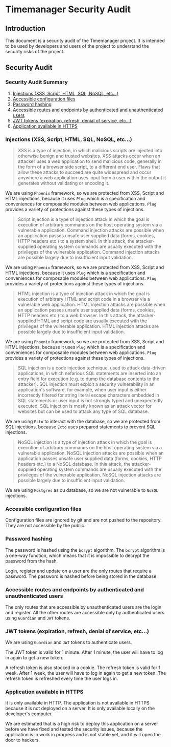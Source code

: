 # Timemanager Security Audit

## Introduction

This document is a security audit of the Timemanager project. It is intended to be used by developers and users of the project to understand the security risks of the project.

## Security Audit

### Security Audit Summary

1. [Injections (XSS, Script, HTML, SQL, NoSQL, etc...)](#injections-xss-script-html-sql-nosql-etc)
2. [Accessible configuration files](#accessible-configuration-files)
3. [Password hashing](#password-hashing)
4. [Accessible routes and endpoints by authenticated and unauthenticated users](#accessible-routes-and-endpoints-by-authenticated-and-unauthenticated-users)
5. [JWT tokens (expiration, refresh, denial of service, etc...)](#jwt-tokens-expiration-refresh-denial-of-service-etc)
6. [Application available in HTTPS](#application-available-in-https)

### Injections (XSS, Script, HTML, SQL, NoSQL, etc...)

> XSS is a type of injection, in which malicious scripts are injected into otherwise benign and trusted websites. XSS attacks occur when an attacker uses a web application to send malicious code, generally in the form of a browser side script, to a different end user. Flaws that allow these attacks to succeed are quite widespread and occur anywhere a web application uses input from a user within the output it generates without validating or encoding it.

We are using `Phoenix` framework, so we are protected from XSS, Script and HTML injections, because it uses `Plug` which is a specification and conveniences for composable modules between web applications. `Plug` provides a variety of protections against these types of injections.

> Script injection is a type of injection attack in which the goal is execution of arbitrary commands on the host operating system via a vulnerable application. Command injection attacks are possible when an application passes unsafe user supplied data (forms, cookies, HTTP headers etc.) to a system shell. In this attack, the attacker-supplied operating system commands are usually executed with the privileges of the vulnerable application. Command injection attacks are possible largely due to insufficient input validation.

We are using `Phoenix` framework, so we are protected from XSS, Script and HTML injections, because it uses `Plug` which is a specification and conveniences for composable modules between web applications. `Plug` provides a variety of protections against these types of injections.

> HTML injection is a type of injection attack in which the goal is execution of arbitrary HTML and script code in a browser via a vulnerable web application. HTML injection attacks are possible when an application passes unsafe user supplied data (forms, cookies, HTTP headers etc.) to a web browser. In this attack, the attacker-supplied HTML and script code are usually executed with the privileges of the vulnerable application. HTML injection attacks are possible largely due to insufficient input validation.

We are using `Phoenix` framework, so we are protected from XSS, Script and HTML injections, because it uses `Plug` which is a specification and conveniences for composable modules between web applications. `Plug` provides a variety of protections against these types of injections.

> SQL injection is a code injection technique, used to attack data-driven applications, in which nefarious SQL statements are inserted into an entry field for execution (e.g. to dump the database contents to the attacker). SQL injection must exploit a security vulnerability in an application's software, for example, when user input is either incorrectly filtered for string literal escape characters embedded in SQL statements or user input is not strongly typed and unexpectedly executed. SQL injection is mostly known as an attack vector for websites but can be used to attack any type of SQL database.

We are using `Ecto` to interact with the database, so we are protected from SQL injections, because `Ecto` uses prepared statements to prevent SQL injections.

> NoSQL injection is a type of injection attack in which the goal is execution of arbitrary commands on the host operating system via a vulnerable application. NoSQL injection attacks are possible when an application passes unsafe user supplied data (forms, cookies, HTTP headers etc.) to a NoSQL database. In this attack, the attacker-supplied operating system commands are usually executed with the privileges of the vulnerable application. NoSQL injection attacks are possible largely due to insufficient input validation.

We are using `Postgres` as ou database, so we are not vulnerable to `NoSQL` injections.

### Accessible configuration files

Configuration files are ignored by git and are not pushed to the repository. They are not accessible by the public.

### Password hashing

The password is hashed using the `bcrypt` algorithm. The `bcrypt` algorithm is a one-way function, which means that it is impossible to decrypt the password from the hash.

Login, register and update on a user are the only routes that require a password. The password is hashed before being stored in the database.

### Accessible routes and endpoints by authenticated and unauthenticated users

The only routes that are accessible by unauthenticated users are the login and register. All the other routes are accessible only by authenticated users using `Guardian` and `JWT` tokens.

### JWT tokens (expiration, refresh, denial of service, etc...)

We are using `Guardian` and `JWT` tokens to authenticate users. 

The JWT token is valid for 1 minute. After 1 minute, the user will have to log in again to get a new token.

A refresh token is also stocked in a cookie. The refresh token is valid for 1 week. After 1 week, the user will have to log in again to get a new token.
The refresh token is refreshed every time the user logs in.

### Application available in HTTPS

It is only available in HTTP. The application is not available in HTTPS because it is not deployed on a server. It is only available locally on the developer's computer.

We are estimated that is a high risk to deploy this application on a server before we have fixed and tested the security issues, because the application is in work in progress and is not stable yet, and it will open the door to hackers.
